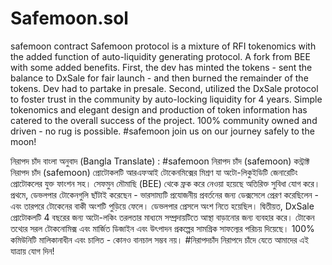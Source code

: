 # Safemoon.sol
safemoon contract
Safemoon protocol is a mixture of RFI tokenomics with the added function of auto-liquidity generating protocol. A fork from BEE with some added benefits.
First, the dev has minted the tokens - sent the balance to DxSale for fair launch - and then burned the remainder of the tokens. Dev had to partake in presale.
Second, utilized the DxSale protocol to foster trust in the community by auto-locking liquidity for 4 years.
Simple tokenomics and elegant design and production of token information has catered to the overall success of the project.
100% community owned and driven - no rug is possible. 
#safemoon join us on our journey safely to the moon!


নিরাপদ চাঁদ বাংলা অনুবাদ (Bangla Translate) : 
#safemoon
নিরাপদ চাঁদ (safemoon) কন্ট্রাক্ট 
নিরাপদ চাঁদ (safemoon)  প্রোটোকলটি আরএফআই টোকেনমিক্সের মিশ্রণ যা অটো-লিকুইডিটি জেনারেটিং প্রোটোকলের যুক্ত ফাংশন সহ। সেফমুন মৌমাছি (BEE) থেকে ফ্রক করে নেওয়া হয়েছে অতিরিক্ত সুবিধা যোগ করে। প্রথমে, ডেভলপার টোকেনগুলি ছাঁটাই করেছেন - ভারসাম্যটি প্রযোজনীয় প্রবর্তনের জন্য ডেক্সসেলে প্রেরণ করেছিলেন - এবং তারপরে টোকেনের বাকী অংশটি পুড়িয়ে ফেলে। ডেভলপার প্রেসলে অংশ নিতে হয়েছিল। দ্বিতীয়ত, DxSale প্রোটোকলটি 4 বছরের জন্য অটো-লকিং তরলতার মাধ্যমে সম্প্রদায়টিতে আস্থা বাড়ানোর জন্য ব্যবহার করে। টোকেন তথ্যের সরল টোকনোমিক্স এবং মার্জিত ডিজাইন এবং উৎপাদন প্রকল্পের সামগ্রিক সাফল্যের পরিচয় দিয়েছে। 100% কমিউনিটি মালিকানাধীন এবং চালিত - কোনও বানচাল সম্ভব নয়। #নিরাপদচাঁদ নিরাপদে চাঁদে যেতে আমাদের এই যাত্রায় যোগ দিন!

